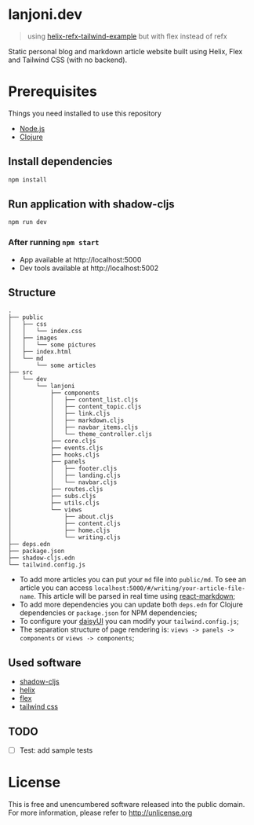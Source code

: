 # lanjoni.dev
> using [helix-refx-tailwind-example](https://github.com/lanjoni/helix-refx-tailwind-example) but with flex instead of refx

Static personal blog and markdown article website built using Helix, Flex and Tailwind CSS (with no backend).

# Prerequisites
Things you need installed to use this repository

- [Node.js](https://nodejs.dev/download)
- [Clojure](https://clojure.org/guides/getting_started)

## Install dependencies
```bash
npm install
```

## Run application with shadow-cljs
```bash
npm run dev
```

### After running `npm start`
- App available at http://localhost:5000
- Dev tools available at http://localhost:5002

## Structure
```
.
├── public
│   ├── css
│   │   └── index.css
│   ├── images
│   │   └── some pictures
│   ├── index.html
│   └── md
│       └── some articles
├── src
│   └── dev
│       └── lanjoni
│           ├── components
│           │   ├── content_list.cljs
│           │   ├── content_topic.cljs
│           │   ├── link.cljs
│           │   ├── markdown.cljs
│           │   ├── navbar_items.cljs
│           │   └── theme_controller.cljs
│           ├── core.cljs
│           ├── events.cljs
│           ├── hooks.cljs
│           ├── panels
│           │   ├── footer.cljs
│           │   ├── landing.cljs
│           │   └── navbar.cljs
│           ├── routes.cljs
│           ├── subs.cljs
│           ├── utils.cljs
│           └── views
│               ├── about.cljs
│               ├── content.cljs
│               ├── home.cljs
│               └── writing.cljs
├── deps.edn
├── package.json
├── shadow-cljs.edn
└── tailwind.config.js
```
- To add more articles you can put your `md` file into `public/md`. To see an article you can access `localhost:5000/#/writing/your-article-file-name`. This article will be parsed in real time using [react-markdown](https://github.com/remarkjs/react-markdown);
- To add more dependencies you can update both `deps.edn` for Clojure dependencies or `package.json` for NPM dependencies;
- To configure your [daisyUI](https://daisyui.com/) you can modify your `tailwind.config.js`;
- The separation structure of page rendering is: `views -> panels -> components` or `views -> components`;

## Used software
- [shadow-cljs](https://github.com/thheller/shadow-cljs)
- [helix](https://github.com/lilactown/helix)
- [flex](https://github.com/lilactown/flex)
- [tailwind css](https://github.com/tailwindlabs/tailwindcss)

## TODO
- [ ] Test: add sample tests

# License
This is free and unencumbered software released into the public domain.  
For more information, please refer to <http://unlicense.org>
